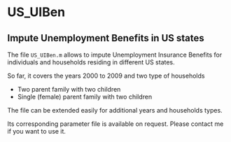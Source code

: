 # US_UIBen

## Impute Unemployment Benefits in US states

The file `US_UIBen.m` allows to impute Unemployment Insurance Benefits for individuals and households residing in different US states.

So far, it covers the years 2000 to 2009 and two type of households
- Two parent family with two children
- Single (female) parent family with two children

The file can be extended easily for additional years and households types.

Its corresponding parameter file is available on request. Please contact me if you want to use it. 